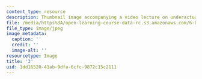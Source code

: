 ```yaml
---
content_type: resource
description: Thumbnail image accompanying a video lecture on underactuated robotics.
file: /media/https%3A/open-learning-course-data-rc.s3.amazonaws.com/6-832-underactuated-robotics-spring-2009/1dd1652041ab9dfa6cfc9872c15c2111_3.jpg
file_type: image/jpeg
image_metadata:
  caption: ''
  credit: ''
  image-alt: ''
resourcetype: Image
title: '3'
uid: 1dd16520-41ab-9dfa-6cfc-9872c15c2111
---
```

